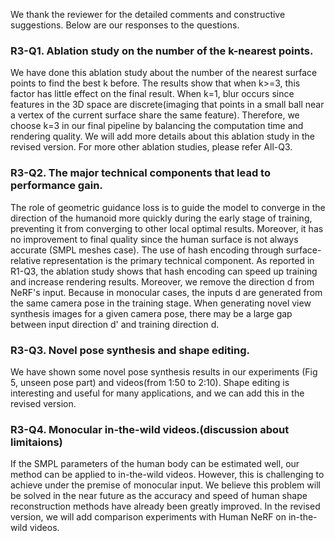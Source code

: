 We thank the reviewer for the detailed comments and constructive suggestions. Below are our responses to the questions.
### **R3-Q1. Ablation study on the number of the k-nearest points.**
We have done this ablation study about the number of the nearest surface points to find the best k before. The results show that when k>=3, this factor has little effect on the final result. When k=1, blur occurs since features in the 3D space are discrete(imaging that points in a small ball near a vertex of the current surface share the same feature). Therefore, we choose k=3 in our final pipeline by balancing the computation time and rendering quality. We will add more details about this ablation study in the revised version. For more other ablation studies, please refer All-Q3.

### **R3-Q2. The major technical components that lead to performance gain.**
The role of geometric guidance loss is to guide the model to converge in the direction of the humanoid more quickly during the early stage of training, preventing it from converging to other local optimal results. Moreover, it has no improvement to final quality since the human surface is not always accurate (SMPL meshes case).
The use of hash encoding through surface-relative representation is the primary technical component. As reported in R1-Q3, the ablation study shows that hash encoding can speed up training and increase rendering results. Moreover, we remove the direction d from NeRF's input. Because in monocular cases, the inputs d are generated from the same camera pose in the training stage. When generating novel view synthesis images for a given camera pose, there may be a large gap between input direction d' and training direction d.

### **R3-Q3. Novel pose synthesis and shape editing.**
We have shown some novel pose synthesis results in our experiments (Fig 5, unseen pose part) and videos(from 1:50 to 2:10). Shape editing is interesting and useful for many applications, and we can add this in the revised version.

### **R3-Q4. Monocular in-the-wild videos.(discussion about limitaions)** 
If the SMPL parameters of the human body can be estimated well, our method can be applied to in-the-wild videos. However, this is challenging to achieve under the premise of monocular input. We believe this problem will be solved in the near future as the accuracy and speed of human shape reconstruction methods have already been greatly improved. In the revised version, we will add comparison experiments with Human NeRF on in-the-wild videos.
